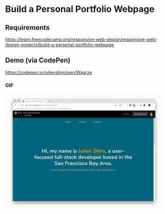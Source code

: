 # Build a Personal Portfolio Webpage

## Requirements

https://learn.freecodecamp.org/responsive-web-design/responsive-web-design-projects/build-a-personal-portfolio-webpage

## Demo (via CodePen)

https://codepen.io/julienshim/pen/Wagrze

### GIF

<img src="https://raw.githubusercontent.com/julienshim/freeCodeCamp/master/Responsive%20Web%20Design%20Projects/Personal%20Portfolio/assets/demo.gif" width="500" />

